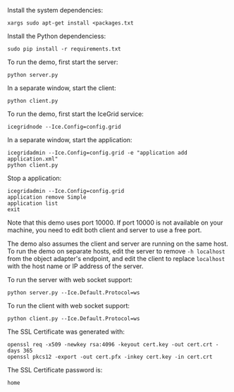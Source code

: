 Install the system dependencies:

```
xargs sudo apt-get install <packages.txt
```

Install the Python dependenciess:

```
sudo pip install -r requirements.txt
```

To run the demo, first start the server:
```
python server.py
```

In a separate window, start the client:
```
python client.py
```




To run the demo, first start the IceGrid service:

```
icegridnode --Ice.Config=config.grid
```

In a separate window, start the application:

```
icegridadmin --Ice.Config=config.grid -e "application add application.xml"
python client.py
```

Stop a application:

```
icegridadmin --Ice.Config=config.grid
application remove Simple
application list
exit
```







Note that this demo uses port 10000. If port 10000 is not available on your
machine, you need to edit both client and server to use a free port.

The demo also assumes the client and server are running on the same host.
To run the demo on separate hosts, edit the server to remove `-h localhost`
from the object adapter's endpoint, and edit the client to replace `localhost`
with the host name or IP address of the server.

To run the server with web socket support:
```
python server.py --Ice.Default.Protocol=ws
```

To run the client with web socket support:
```
python client.py --Ice.Default.Protocol=ws
```

The SSL Certificate was generated with:

```
openssl req -x509 -newkey rsa:4096 -keyout cert.key -out cert.crt -days 365
openssl pkcs12 -export -out cert.pfx -inkey cert.key -in cert.crt
```

The SSL Certificate password is:

```
home
```